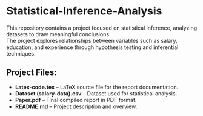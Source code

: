# Statistical-Inference-Analysis

This repository contains a project focused on statistical inference, analyzing datasets to draw meaningful conclusions.  
The project explores relationships between variables such as salary, education, and experience through hypothesis testing and inferential techniques.

## Project Files:
- **Latex-code.tex** – LaTeX source file for the report documentation.  
- **Dataset (salary-data).csv** – Dataset used for statistical analysis.  
- **Paper.pdf** – Final compiled report in PDF format.  
- **README.md** – Project description and overview.


